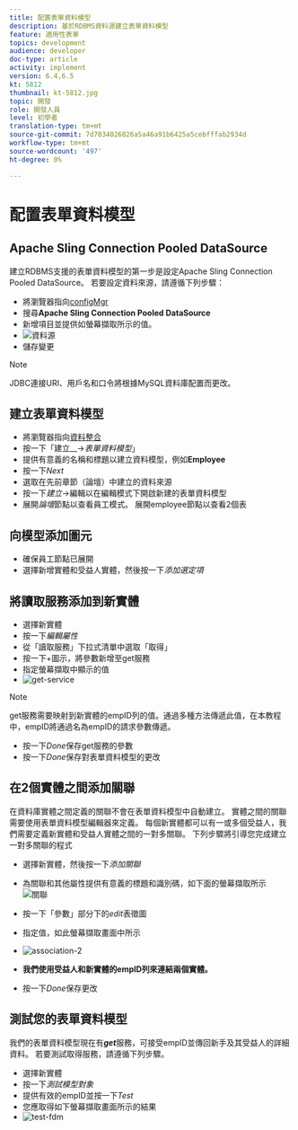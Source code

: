 ```yaml
---
title: 配置表單資料模型
description: 基於RDBMS資料源建立表單資料模型
feature: 適用性表單
topics: development
audience: developer
doc-type: article
activity: implement
version: 6.4,6.5
kt: 5812
thumbnail: kt-5812.jpg
topic: 開發
role: 開發人員
level: 初學者
translation-type: tm+mt
source-git-commit: 7d7034026826a5a46a91b6425a5cebfffab2934d
workflow-type: tm+mt
source-wordcount: '497'
ht-degree: 0%

---
```




# 配置表單資料模型

## Apache Sling Connection Pooled DataSource

建立RDBMS支援的表單資料模型的第一步是設定Apache Sling Connection Pooled DataSource。 若要設定資料來源，請遵循下列步驟：

* 將瀏覽器指向[configMgr](http://localhost:4502/system/console/configMgr)
* 搜尋&#x200B;**Apache Sling Connection Pooled DataSource**
* 新增項目並提供如螢幕擷取所示的值。
* ![資料源](assets/data-source.png)
* 儲存變更

>[!NOTE]
>JDBC連接URI、用戶名和口令將根據MySQL資料庫配置而更改。


## 建立表單資料模型

* 將瀏覽器指向[資料整合](http://localhost:4502/aem/forms.html/content/dam/formsanddocuments-fdm)
* 按一下「建立&#x200B;__->_表單資料模型_」
* 提供有意義的名稱和標題以建立資料模型，例如&#x200B;**Employee**
* 按一下&#x200B;_Next_
* 選取在先前章節（論壇）中建立的資料來源
* 按一下&#x200B;_建立_->編輯以在編輯模式下開啟新建的表單資料模型
* 展開&#x200B;_論壇_&#x200B;節點以查看員工模式。 展開employee節點以查看2個表

## 向模型添加圖元

* 確保員工節點已展開
* 選擇新增實體和受益人實體，然後按一下&#x200B;_添加選定項_

## 將讀取服務添加到新實體

* 選擇新實體
* 按一下&#x200B;_編輯屬性_
* 從「讀取服務」下拉式清單中選取「取得」
* 按一下+圖示，將參數新增至get服務
* 指定螢幕擷取中顯示的值
* ![get-service](assets/get-service.png)
>[!NOTE]
> get服務需要映射到新實體的empID列的值。通過多種方法傳遞此值，在本教程中，empID將通過名為empID的請求參數傳遞。
* 按一下&#x200B;_Done_&#x200B;保存get服務的參數
* 按一下&#x200B;_Done_&#x200B;保存對表單資料模型的更改

## 在2個實體之間添加關聯

在資料庫實體之間定義的關聯不會在表單資料模型中自動建立。 實體之間的關聯需要使用表單資料模型編輯器來定義。 每個新實體都可以有一或多個受益人，我們需要定義新實體和受益人實體之間的一對多關聯。
下列步驟將引導您完成建立一對多關聯的程式

* 選擇新實體，然後按一下&#x200B;_添加關聯_
* 為關聯和其他屬性提供有意義的標題和識別碼，如下面的螢幕擷取所示
   ![關聯](assets/association-entities-1.png)

* 按一下「參數」部分下的&#x200B;_edit_&#x200B;表徵圖

* 指定值，如此螢幕擷取畫面中所示
* ![association-2](assets/association-entities.png)
* **我們使用受益人和新實體的empID列來連結兩個實體。**
* 按一下&#x200B;_Done_&#x200B;保存更改

## 測試您的表單資料模型

我們的表單資料模型現在有&#x200B;**_get_**&#x200B;服務，可接受empID並傳回新手及其受益人的詳細資料。 若要測試取得服務，請遵循下列步驟。

* 選擇新實體
* 按一下&#x200B;_測試模型對象_
* 提供有效的empID並按一下&#x200B;_Test_
* 您應取得如下螢幕擷取畫面所示的結果
* ![test-fdm](assets/test-form-data-model.png)
